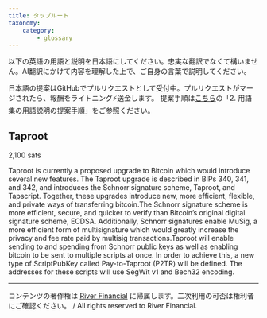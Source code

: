 ```yaml
---
title: タップルート
taxonomy:
    category:
        - glossary
---
```


以下の英語の用語と説明を日本語にしてください。忠実な翻訳でなくて構いません。AI翻訳にかけて内容を理解した上で、ご自身の言葉で説明してください。

日本語の提案はGitHubでプルリクエストとして受付中。プルリクエストがマージされたら、報酬をライトニング⚡️送金します。
提案手順は[こちら](https://github.com/lostinbitcoin/categories/wiki)の「2. 用語集の用語説明の提案手順」をご参照ください。

## Taproot
2,100 sats

Taproot is currently a proposed upgrade to Bitcoin which would introduce several new features. The Taproot upgrade is described in BIPs 340, 341, and 342, and introduces the Schnorr signature scheme, Taproot, and Tapscript. Together, these upgrades introduce new, more efficient, flexible, and private ways of transferring bitcoin.The Schnorr signature scheme is more efficient, secure, and quicker to verify than Bitcoin’s original digital signature scheme, ECDSA. Additionally, Schnorr signatures enable MuSig, a more efficient form of multisignature which would greatly increase the privacy and fee rate paid by multisig transactions.Taproot will enable sending to and spending from Schnorr public keys as well as enabling bitcoin to be sent to multiple scripts at once. In order to achieve this, a new type of ScriptPubKey called Pay-to-Taproot (P2TR) will be defined. The addresses for these scripts will use SegWit v1 and Bech32 encoding.

---
コンテンツの著作権は [River Financial](https://river.com/) に帰属します。二次利用の可否は権利者にご確認ください。 / All rights reserved to River Financial.
